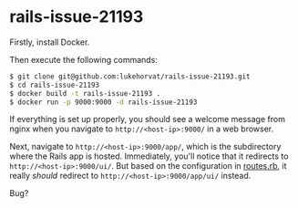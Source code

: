 # rails-issue-21193

Firstly, install Docker.

Then execute the following commands:

```bash
$ git clone git@github.com:lukehorvat/rails-issue-21193.git
$ cd rails-issue-21193
$ docker build -t rails-issue-21193 .
$ docker run -p 9000:9000 -d rails-issue-21193
```

If everything is set up properly, you should see a welcome message from nginx when you navigate to `http://<host-ip>:9000/` in a web browser.

Next, navigate to `http://<host-ip>:9000/app/`, which is the subdirectory where the Rails app is hosted. Immediately, you'll notice that it redirects to `http://<host-ip>:9000/ui/`. But based on the configuration in [routes.rb](config/routes.rb), it really _should_ redirect to `http://<host-ip>:9000/app/ui/` instead.

Bug?
